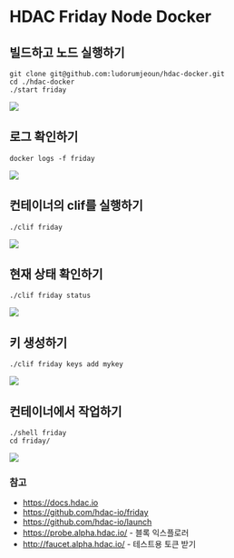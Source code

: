 # HDAC Friday Node Docker

## 빌드하고 노드 실행하기
```/bin/bash
git clone git@github.com:ludorumjeoun/hdac-docker.git
cd ./hdac-docker
./start friday
```
![](https://i.imgur.com/ceOqyJu.png)

## 로그 확인하기
```/bin/bash
docker logs -f friday
```
![](https://i.imgur.com/1xdjgO1.png)




## 컨테이너의 clif를 실행하기
```/bin/bash
./clif friday
```
![](https://i.imgur.com/hTwjw99.png)

## 현재 상태 확인하기
```/bin/bash
./clif friday status
```
![](https://i.imgur.com/G4itrg1.png)


## 키 생성하기
```/bin/bash
./clif friday keys add mykey
```
![](https://i.imgur.com/TKGrB4b.png)

## 컨테이너에서 작업하기

```/bin/bash
./shell friday
cd friday/
```
![](https://i.imgur.com/p3MP37e.png)


### 참고
- https://docs.hdac.io
- https://github.com/hdac-io/friday
- https://github.com/hdac-io/launch
- https://probe.alpha.hdac.io/ - 블록 익스플로러 
- http://faucet.alpha.hdac.io/ - 테스트용 토큰 받기